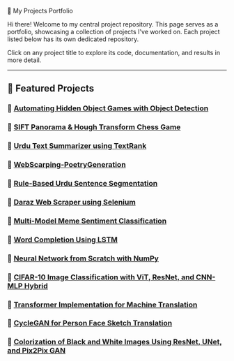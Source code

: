 👋 My Projects Portfolio

Hi there! Welcome to my central project repository. This page serves as a portfolio, showcasing a collection of projects I've worked on. Each project listed below has its own dedicated repository. 

Click on any project title to explore its code, documentation, and results in more detail.

---

## 🚀 Featured Projects

### 🤖 [Automating Hidden Object Games with Object Detection](https://github.com/Sameer-TahirM/Automating-Hidden-Object-Games-with-Object-Detection.git)

### 🧩 [SIFT Panorama & Hough Transform Chess Game](https://github.com/Sameer-TahirM/Image-Stitching-using-SIFT-on-COIL-20-Dataset.git)

### 🚀 [Urdu Text Summarizer using TextRank](https://github.com/Sameer-TahirM/Urdu-Text-Summerization-using-Unsupervised-Techniques.git)

### 🤖 [WebScarping-PoetryGeneration](https://github.com/Sameer-TahirM/WebScarping-PoetryGeneration.git)

### 🧩 [Rule-Based Urdu Sentence Segmentation](https://github.com/Sameer-TahirM/Sentence-Segmentation-in-Urdu.git)


### 🤖 [Daraz Web Scraper using Selenium](https://github.com/Sameer-TahirM/Web-Scraping-using-Selenium.git)

### 🧩 [Multi-Model Meme Sentiment Classification](https://github.com/Sameer-TahirM/Multi-Model-Meme-Classification-System.git)

### 🚀 [Word Completion Using LSTM](https://github.com/Sameer-TahirM/Word-Completion-Using-LSTM.git)



### 🤖 [Neural Network from Scratch with NumPy](https://github.com/Sameer-TahirM/Multi-layer-Neural-Network-from-Scratch.git)

### 🧩 [CIFAR-10 Image Classification with ViT, ResNet, and CNN-MLP Hybrid](https://github.com/Sameer-TahirM/Vision-Transformer-for-CIFAR-10-Image-Classification.git)

### 🚀 [Transformer Implementation for Machine Translation](https://github.com/Sameer-TahirM/Transformer-Implementation-for-Machine-Translation.git)


### 🤖 [CycleGAN for Person Face Sketch Translation](https://github.com/Sameer-TahirM/CycleGAN-Implementation-for-Person-Face-Sketches.git)

### 🧩 [Colorization of Black and White Images Using ResNet, UNet, and Pix2Pix GAN](https://github.com/Sameer-TahirM/Colorization_of_Black-White_Images-main.git)


